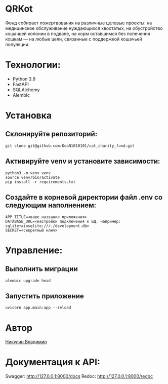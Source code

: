 # QRKot

Фонд собирает пожертвования на различные целевые проекты: на медицинское обслуживание нуждающихся хвостатых, на обустройство кошачьей колонии в подвале, на корм оставшимся без попечения кошкам — на любые цели, связанные с поддержкой кошачьей популяции.

# Технологии:
- Python 3.9
- FastAPI
- SQLAlchemy
- Alembic

# Установка
## Склонируйте репозиторий:
```
git clone git@github.com:KoaN1010101/cat_charity_fund.git
```
## Активируйте venv и установите зависимости:
```
python3 -m venv venv
source venv/bin/activate
pip install -r requirements.txt
```
## Создайте в корневой директории файл .env со следующим наполнением:
```
APP_TITLE=<ваше название приложения>
DATABASE_URL=<настройки подключения к БД, например: sqlite+aiosqlite:///./development.db>
SECRET=<секретный ключ>
```
# Управление:

## Выполнить миграции
```
alembic upgrade head
```
## Запустить приложение
```
uvicorn app.main:app --reload
```

# Автор
[Никулин Владимир](https://github.com/KoaN1010101)


# Документация к API:

Swagger: http://127.0.0.1:8000/docs
Redoc: http://127.0.0.1:8000/redoc
